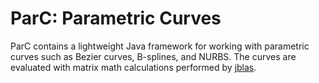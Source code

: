 ParC: Parametric Curves
=======================

ParC contains a lightweight Java framework for working with parametric curves such as Bezier curves, B-splines, and
NURBS. The curves are evaluated with matrix math calculations performed by [jblas](http://jblas.org/).
